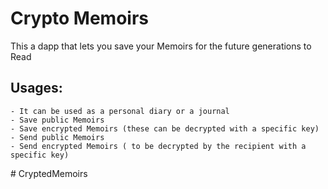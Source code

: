 # Crypto Memoirs
This a dapp that lets you save your Memoirs for the future generations to Read

## Usages:

    - It can be used as a personal diary or a journal
    - Save public Memoirs
    - Save encrypted Memoirs (these can be decrypted with a specific key)
    - Send public Memoirs
    - Send encrypted Memoirs ( to be decrypted by the recipient with a specific key)
#   C r y p t e d M e m o i r s  
 